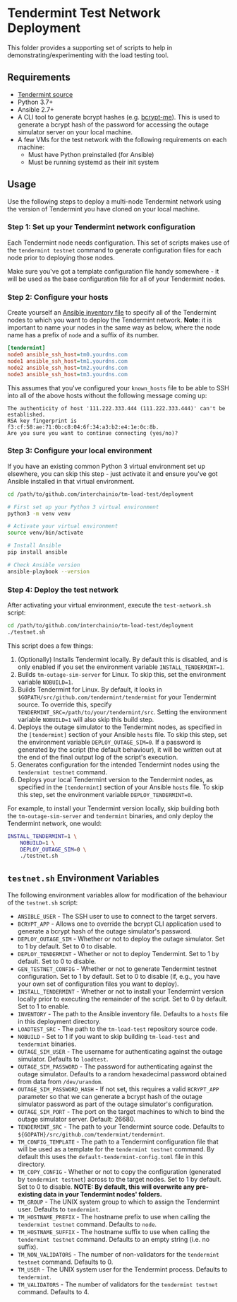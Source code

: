 # Tendermint Test Network Deployment

This folder provides a supporting set of scripts to help in
demonstrating/experimenting with the load testing tool.

## Requirements

* [Tendermint source](https://github.com/tendermint/tendermint)
* Python 3.7+
* Ansible 2.7+
* A CLI tool to generate bcrypt hashes (e.g.
  [bcrypt-me](https://github.com/thanethomson/bcrypt-me)). This is used to
  generate a bcrypt hash of the password for accessing the outage simulator
  server on your local machine.
* A few VMs for the test network with the following requirements on each
  machine:
  * Must have Python preinstalled (for Ansible)
  * Must be running systemd as their init system

## Usage
Use the following steps to deploy a multi-node Tendermint network using the
version of Tendermint you have cloned on your local machine.

### Step 1: Set up your Tendermint network configuration
Each Tendermint node needs configuration. This set of scripts makes use of the
`tendermint testnet` command to generate configuration files for each node prior
to deploying those nodes.

Make sure you've got a template configuration file handy somewhere - it will be
used as the base configuration file for all of your Tendermint nodes.

### Step 2: Configure your hosts
Create yourself an [Ansible inventory
file](https://docs.ansible.com/ansible/latest/user_guide/intro_inventory.html)
to specify all of the Tendermint nodes to which you want to deploy the
Tendermint network. **Note**: it is important to name your nodes in the same way
as below, where the node name has a prefix of `node` and a suffix of its number.

```ini
[tendermint]
node0 ansible_ssh_host=tm0.yourdns.com
node1 ansible_ssh_host=tm1.yourdns.com
node2 ansible_ssh_host=tm2.yourdns.com
node3 ansible_ssh_host=tm3.yourdns.com
```

This assumes that you've configured your `known_hosts` file to be able to SSH
into all of the above hosts without the following message coming up:

```
The authenticity of host '111.222.333.444 (111.222.333.444)' can't be established.
RSA key fingerprint is f3:cf:58:ae:71:0b:c8:04:6f:34:a3:b2:e4:1e:0c:8b.
Are you sure you want to continue connecting (yes/no)?
```

### Step 3: Configure your local environment
If you have an existing common Python 3 virtual environment set up elsewhere,
you can skip this step - just activate it and ensure you've got Ansible
installed in that virtual environment.

```bash
cd /path/to/github.com/interchainio/tm-load-test/deployment

# First set up your Python 3 virtual environment
python3 -m venv venv

# Activate your virtual environment
source venv/bin/activate

# Install Ansible
pip install ansible

# Check Ansible version
ansible-playbook --version
```

### Step 4: Deploy the test network
After activating your virtual environment, execute the `test-network.sh` script:

```bash
cd /path/to/github.com/interchainio/tm-load-test/deployment
./testnet.sh
```

This script does a few things:
1. (Optionally) Installs Tendermint locally. By default this is disabled, and is
   only enabled if you set the environment variable `INSTALL_TENDERMINT=1`.
2. Builds `tm-outage-sim-server` for Linux. To skip this, set the environment
   variable `NOBUILD=1`.
3. Builds Tendermint for Linux. By default, it looks in
   `$GOPATH/src/github.com/tendermint/tendermint` for your Tendermint source. To
   override this, specify `TENDERMINT_SRC=/path/to/your/tendermint/src`. Setting
   the environment variable `NOBUILD=1` will also skip this build step.
4. Deploys the outage simulator to the Tendermint nodes, as specified in the
   `[tendermint]` section of your Ansible `hosts` file. To skip this step, set
   the environment variable `DEPLOY_OUTAGE_SIM=0`. If a password is generated by
   the script (the default behaviour), it will be written out at the end of the
   final output log of the script's execution.
5. Generates configuration for the intended Tendermint nodes using the
   `tendermint testnet` command.
6. Deploys your local Tendermint version to the Tendermint nodes, as specified
   in the `[tendermint]` section of your Ansible `hosts` file. To skip this
   step, set the environment variable `DEPLOY_TENDERMINT=0`.

For example, to install your Tendermint version locally, skip building both the
`tm-outage-sim-server` and `tendermint` binaries, and only deploy the Tendermint
network, one would:

```bash
INSTALL_TENDERMINT=1 \
    NOBUILD=1 \
    DEPLOY_OUTAGE_SIM=0 \
    ./testnet.sh
```

## `testnet.sh` Environment Variables
The following environment variables allow for modification of the behaviour of
the `testnet.sh` script:

* `ANSIBLE_USER` - The SSH user to use to connect to the target servers.
* `BCRYPT_APP` - Allows one to override the bcrypt CLI application used to
  generate a bcrypt hash of the outage simulator's password.
* `DEPLOY_OUTAGE_SIM` - Whether or not to deploy the outage simulator. Set to 1
  by default. Set to 0 to disable.
* `DEPLOY_TENDERMINT` - Whether or not to deploy Tendermint. Set to 1 by
  default. Set to 0 to disable.
* `GEN_TESTNET_CONFIG` - Whether or not to generate Tendermint testnet
  configuration. Set to 1 by default. Set to 0 to disable (if, e.g., you have
  your own set of configuration files you want to deploy).
* `INSTALL_TENDERMINT` - Whether or not to install your Tendermint version
  locally prior to executing the remainder of the script. Set to 0 by default.
  Set to 1 to enable.
* `INVENTORY` - The path to the Ansible inventory file. Defaults to a `hosts`
  file in this deployment directory.
* `LOADTEST_SRC` - The path to the `tm-load-test` repository source code.
* `NOBUILD` - Set to 1 if you want to skip building `tm-load-test` and
  `tendermint` binaries.
* `OUTAGE_SIM_USER` - The username for authenticating against the outage
  simulator. Defaults to `loadtest`.
* `OUTAGE_SIM_PASSWORD` - The password for authenticating against the outage
  simulator. Defaults to a random hexadecimal password obtained from data from
  `/dev/urandom`.
* `OUTAGE_SIM_PASSWORD_HASH` - If not set, this requires a valid `BCRYPT_APP`
  parameter so that we can generate a bcrypt hash of the outage simulator
  password as part of the outage simulator's configuration.
* `OUTAGE_SIM_PORT` - The port on the target machines to which to bind the
  outage simulator server. Default: 26680.
* `TENDERMINT_SRC` - The path to your Tendermint source code. Defaults to
  `${GOPATH}/src/github.com/tendermint/tendermint`.
* `TM_CONFIG_TEMPLATE` - The path to a Tendermint configuration file that will
  be used as a template for the `tendermint testnet` command. By default this
  uses the `default-tendermint-config.toml` file in this directory.
* `TM_COPY_CONFIG` - Whether or not to copy the configuration (generated by
  `tendermint testnet`) across to the target nodes. Set to 1 by default. Set to
  0 to disable. **NOTE: By default, this will overwrite any pre-existing data in
  your Tendermint nodes' folders.**
* `TM_GROUP` - The UNIX system group to which to assign the Tendermint user.
  Defaults to `tendermint`.
* `TM_HOSTNAME_PREFIX` - The hostname prefix to use when calling the 
  `tendermint testnet` command. Defaults to `node`.
* `TM_HOSTNAME_SUFFIX` - The hostname suffix to use when calling the
  `tendermint testnet` command. Defaults to an empty string (i.e. no suffix).
* `TM_NON_VALIDATORS` - The number of non-validators for the
  `tendermint testnet` command. Defaults to 0.
* `TM_USER` - The UNIX system user for the Tendermint process. Defaults to
  `tendermint`.
* `TM_VALIDATORS` - The number of validators for the
  `tendermint testnet` command. Defaults to 4.
